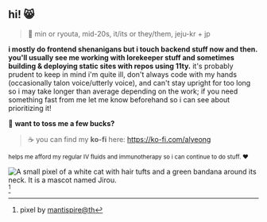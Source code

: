 ## hi! 😸

> :hibiscus: min or ryouta, mid-20s, it/its or they/them, jeju-kr + jp

**i mostly do frontend shenanigans but i touch backend stuff now and then. you'll usually see me working with lorekeeper stuff and sometimes building & deploying static sites with repos using 11ty.** it's probably prudent to keep in mind i'm quite ill, don't always code with my hands (occasionally talon voice/utterly voice), and can't stay upright for too long so i may take longer than average depending on the work; if you need something fast from me let me know beforehand so i can see about prioritizing it!

:star2: **want to toss me a few bucks?**

> :coffee: you can find my **ko-fi** here: <https://ko-fi.com/alyeong>

<sup>helps me afford my regular IV fluids and immunotherapy so i can continue to do stuff. ❤️</sup>

![A small pixel of a white cat with hair tufts and a green bandana around its neck. It is a mascot named Jirou.](https://host.geobuk.club/images/converted/39l8lKejeNeW8MdGq)[^1]
[^1]: pixel by [mantispire@th](https://toyhou.se/mantispire)
